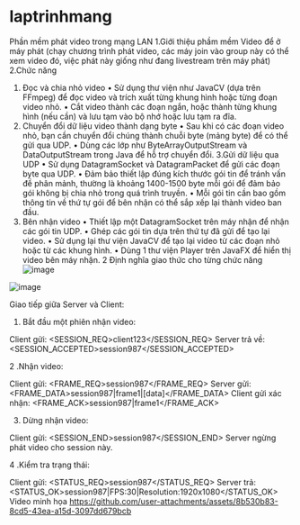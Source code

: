 # laptrinhmang
Phần mềm phát video trong mạng LAN
1.Giới thiệu phầm mềm
Video để ở máy phát (chạy chương trình phát video, các máy join vào group này có thể xem video đó, việc phát này giống như đang livestream trên máy phát)
2.Chức năng
1. Đọc và chia nhỏ video
•	Sử dụng thư viện như JavaCV (dựa trên FFmpeg) để đọc video và trích xuất từng khung hình hoặc từng đoạn video nhỏ.
•	Cắt video thành các đoạn ngắn, hoặc thành từng khung hình (nếu cần) và lưu tạm vào bộ nhớ hoặc lưu tạm ra đĩa.
2. Chuyển đổi dữ liệu video thành dạng byte
•	Sau khi có các đoạn video nhỏ, bạn cần chuyển đổi chúng thành chuỗi byte (mảng byte) để có thể gửi qua UDP.
•	Dùng các lớp như ByteArrayOutputStream và DataOutputStream trong Java để hỗ trợ chuyển đổi.
3.Gửi dữ liệu qua UDP
•	Sử dụng DatagramSocket và DatagramPacket để gửi các đoạn byte qua UDP.
•	Đảm bảo thiết lập đúng kích thước gói tin để tránh vấn đề phân mảnh, thường là khoảng 1400-1500 byte mỗi gói để đảm bảo gói không bị chia nhỏ trong quá trình truyền.
•	Mỗi gói tin cần bao gồm thông tin về thứ tự gói để bên nhận có thể sắp xếp lại thành video ban đầu.
4. Bên nhận video
•	Thiết lập một DatagramSocket trên máy nhận để nhận các gói tin UDP.
•	Ghép các gói tin dựa trên thứ tự đã gửi để tạo lại video.
•	Sử dụng lại thư viện JavaCV để tạo lại video từ các đoạn nhỏ hoặc từ các khung hình.
•	Dùng 1 thư viện Player trên JavaFX để hiển thị video bên máy nhận.
2 Định nghĩa giao thức cho từng chức năng
![image](https://github.com/user-attachments/assets/6a6feb31-07de-4ad3-b5f3-74226491ac51)

![image](https://github.com/user-attachments/assets/0ef2cd48-45ae-42f6-bfc0-e3d98359e5c4)


Giao tiếp giữa Server và Client:
1. Bắt đầu một phiên nhận video:

Client gửi: <SESSION_REQ>client123</SESSION_REQ>
Server trả về: <SESSION_ACCEPTED>session987</SESSION_ACCEPTED>

2 .Nhận video:

Client gửi: <FRAME_REQ>session987</FRAME_REQ>
Server gửi: <FRAME_DATA>session987|frame1|[data]</FRAME_DATA>
Client gửi xác nhận: <FRAME_ACK>session987|frame1</FRAME_ACK>

3. Dừng nhận video:

Client gửi: <SESSION_END>session987</SESSION_END>
Server ngừng phát video cho session này.

4 .Kiểm tra trạng thái:

Client gửi: <STATUS_REQ>session987</STATUS_REQ>
Server trả: <STATUS_OK>session987|FPS:30|Resolution:1920x1080</STATUS_OK>
Video minh họa
https://github.com/user-attachments/assets/8b530b83-8cd5-43ea-a15d-3097dd679bcb

